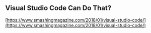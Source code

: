 ## Visual Studio Code Can Do That?
  
  [https://www.smashingmagazine.com/2018/01/visual-studio-code/](https://www.smashingmagazine.com/2018/01/visual-studio-code/)